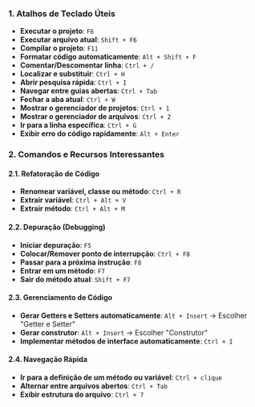 ### **1. Atalhos de Teclado Úteis**  

- **Executar o projeto**: `F6`  
- **Executar arquivo atual**: `Shift + F6`  
- **Compilar o projeto**: `F11`  
- **Formatar código automaticamente**: `Alt + Shift + F`  
- **Comentar/Descomentar linha**: `Ctrl + /`  
- **Localizar e substituir**: `Ctrl + H`  
- **Abrir pesquisa rápida**: `Ctrl + I`  
- **Navegar entre guias abertas**: `Ctrl + Tab`  
- **Fechar a aba atual**: `Ctrl + W`  
- **Mostrar o gerenciador de projetos**: `Ctrl + 1`  
- **Mostrar o gerenciador de arquivos**: `Ctrl + 2`  
- **Ir para a linha específica**: `Ctrl + G`  
- **Exibir erro do código rapidamente**: `Alt + Enter`  

### **2. Comandos e Recursos Interessantes**  

#### **2.1. Refatoração de Código**  
- **Renomear variável, classe ou método**: `Ctrl + R`  
- **Extrair variável**: `Ctrl + Alt + V`  
- **Extrair método**: `Ctrl + Alt + M`  

#### **2.2. Depuração (Debugging)**  
- **Iniciar depuração**: `F5`  
- **Colocar/Remover ponto de interrupção**: `Ctrl + F8`  
- **Passar para a próxima instrução**: `F8`  
- **Entrar em um método**: `F7`  
- **Sair do método atual**: `Shift + F7`  

#### **2.3. Gerenciamento de Código**  
- **Gerar Getters e Setters automaticamente**: `Alt + Insert` → Escolher "Getter e Setter"  
- **Gerar construtor**: `Alt + Insert` → Escolher "Construtor"  
- **Implementar métodos de interface automaticamente**: `Ctrl + I`  

#### **2.4. Navegação Rápida**  
- **Ir para a definição de um método ou variável**: `Ctrl + clique`  
- **Alternar entre arquivos abertos**: `Ctrl + Tab`  
- **Exibir estrutura do arquivo**: `Ctrl + 7`  

